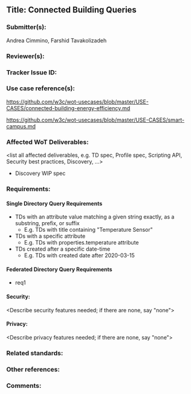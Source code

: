 ## Title: Connected Building Queries

### Submitter(s): 

Andrea Cimmino, Farshid Tavakolizadeh

### Reviewer(s):

<reviewers>

### Tracker Issue ID:

<please leave blank>

### Use case reference(s):

https://github.com/w3c/wot-usecases/blob/master/USE-CASES/connected-building-energy-efficiency.md

https://github.com/w3c/wot-usecases/blob/master/USE-CASES/smart-campus.md

### Affected WoT Deliverables:

<list all affected deliverables, e.g. TD spec, Profile spec, Scripting API, Security best practices, Discovery, ...>

- Discovery WIP spec

### Requirements:

<short description of all requirements>

#### Single Directory Query Requirements
- TDs with an attribute value matching a given string exactly, as a substring, prefix, or suffix
  - E.g. TDs with title containing "Temperature Sensor"
- TDs with a specific attribute
  - E.g. TDs with properties.temperature attribute
- TDs created after a specific date-time
  - E.g. TDs with created date after 2020-03-15

#### Federated Directory Query Requirements
- req1
  
#### Security:

<Describe security features needed; if there are none, say "none">


#### Privacy:

<Describe privacy features needed; if there are none, say "none">


### Related standards:

<list related standards>

### Other references:

<additional references that provide more context>

### Comments:

<additional comments>
